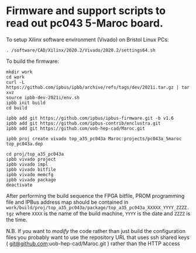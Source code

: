 # Firmware and support scripts to read out pc043 5-Maroc board.

To setup Xilinx software environment (Vivado) on Bristol Linux PCs:
```
. /software/CAD/Xilinx/2020.2/Vivado/2020.2/settings64.sh
```

To build the firmware:

```
mkdir work
cd work
curl -L https://github.com/ipbus/ipbb/archive/refs/tags/dev/2021i.tar.gz | tar xvz
source ipbb-dev-2021i/env.sh 
ipbb init build
cd build

ipbb add git https://github.com/ipbus/ipbus-firmware.git -b v1.6
ipbb add git https://github.com/ipbus-contrib/enclustra.git
ipbb add git https://github.com/uob-hep-cad/Maroc.git

ipbb proj create vivado top_a35_pc043a Maroc:projects/pc043a_5maroc top_pc043a.dep 

cd proj/top_a35_pc043a
ipbb vivado project
ipbb vivado impl
ipbb vivado bitfile
ipbb vivado memcfg
ipbb vivado package
deactivate
```

After performing the build sequence the FPGA bitfile, PROM programming file and IPBus address map should be contained in `work/build/proj/top_a35_pc043a/package/top_a35_pc043a_XXXXX_YYYY_ZZZZ.tgz` where `XXXX` is the name of the build machine, `YYYY` is the date and `ZZZZ` is the time.

N.B. If you want to *modify* the code rather than just build the configuration files you probably want to use the repository URL that uses ssh shared keys ( git@github.com:uob-hep-cad/Maroc.git ) rather than the HTTP access

